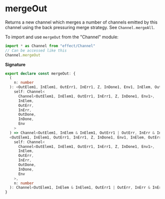 # mergeOut

Returns a new channel which merges a number of channels emitted by this
channel using the back pressuring merge strategy. See `Channel.mergeAll`.

To import and use `mergeOut` from the "Channel" module:

```ts
import * as Channel from "effect/Channel"
// Can be accessed like this
Channel.mergeOut
```

**Signature**

```ts
export declare const mergeOut: {
  (
    n: number
  ): <OutElem1, InElem1, OutErr1, InErr1, Z, InDone1, Env1, InElem, OutErr, InErr, OutDone, InDone, Env>(
    self: Channel<
      Channel<OutElem1, InElem1, OutErr1, InErr1, Z, InDone1, Env1>,
      InElem,
      OutErr,
      InErr,
      OutDone,
      InDone,
      Env
    >
  ) => Channel<OutElem1, InElem & InElem1, OutErr1 | OutErr, InErr & InErr1, unknown, InDone & InDone1, Env1 | Env>
  <OutElem1, InElem1, OutErr1, InErr1, Z, InDone1, Env1, InElem, OutErr, InErr, OutDone, InDone, Env>(
    self: Channel<
      Channel<OutElem1, InElem1, OutErr1, InErr1, Z, InDone1, Env1>,
      InElem,
      OutErr,
      InErr,
      OutDone,
      InDone,
      Env
    >,
    n: number
  ): Channel<OutElem1, InElem & InElem1, OutErr1 | OutErr, InErr & InErr1, unknown, InDone & InDone1, Env1 | Env>
}
```

